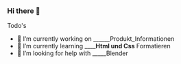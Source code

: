 ### Hi there 👋



Todo's

- 🔭 I’m currently working on ______Produkt_Informationen
- 🌱 I’m currently learning ________Html und Css____ Formatieren
- 🤔 I’m looking for help with _____Blender
